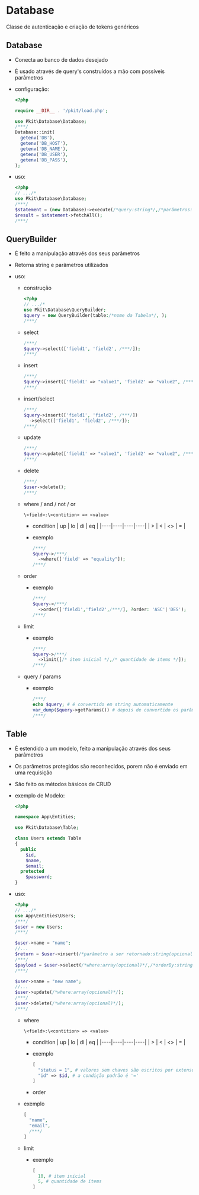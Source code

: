 # Database

Classe de autenticação e criação de tokens genéricos

## Database

- Conecta ao banco de dados desejado
- É usado através de query's construídos a mão com possíveis parâmetros
- configuração:

  ```php
  <?php

  require __DIR__ . '/pkit/load.php';

  use Pkit\Database\Database;
  /***/
  Database::init(
    getenv('DB'),
    getenv('DB_HOST'),
    getenv('DB_NAME'),
    getenv('DB_USER'),
    getenv('DB_PASS'),
  );
  ```

- uso:

  ```php
  <?php
  // .../*
  use Pkit\Database\Database;
  /***/
  $statement = (new Database)->execute(/*query:string*/,/*parâmetros:array(opcionais)*/);
  $result = $statement->fetchAll();
  /***/

  ```

## QueryBuilder

- É feito a manipulação através dos seus parâmetros
- Retorna string e parâmetros utilizados

- uso:

  - construção

    ```php
    <?php
    // .../*
    use Pkit\Database\QueryBuilder;
    $query = new QueryBuilder(table:/*nome da Tabela*/, );
    /***/
    ```

  - select

    ```php
    /***/
    $query->select(['field1', 'field2', /***/]);
    /***/
    ```

  - insert

    ```php
    /***/
    $query->insert(['field1' => "value1", 'field2' => "value2", /***/]);
    /***/
    ```

  - insert/select

    ```php
    /***/
    $query->insert(['field1', 'field2', /***/])
      ->select(['field1', 'field2', /***/]);
    /***/
    ```

  - update
    ```php
    /***/
    $query->update(['field1' => "value1", 'field2' => "value2", /***/]);
    /***/
    ```
  - delete

    ```php
    /***/
    $user->delete();
    /***/

    ```

  - where / and / not / or

    `\<field>:\<contition> => <value>`

    - condition
      | up | lo | di | eq |
      |----|----|----|----|
      | > | < | <> | = |

    - exemplo
      ```php
      /***/
      $query->/***/
        ->where(['field' => "equality"]);
      /***/
      ```

  - order

    - exemplo

      ```php
      /***/
      $query->/***/
        ->order(['field1','field2',/***/], ?order: 'ASC'|'DES');
      /***/
      ```

  - limit

    - exemplo
      ```php
      /***/
      $query->/***/
        ->limit([/* item inicial */,/* quantidade de items */]);
      /***/
      ```

  - query / params

    - exemplo
      ```php
      /***/
      echo $query; # é convertido em string automaticamente
      var_dump($query->getParams()) # depois de convertido os parâmetros já são adicionados
      /***/
      ```

## Table

- É estendido a um modelo, feito a manipulação através dos seus parâmetros
- Os parâmetros protegidos são reconhecidos, porem não é enviado em uma requisição
- São feito os métodos básicos de CRUD
- exemplo de Modelo:

  ```php
  <?php

  namespace App\Entities;

  use Pkit\Database\Table;

  class Users extends Table
  {
    public
      $id,
      $name,
      $email;
    protected
      $password;
  }

  ```

- uso:

  ```php
  <?php
  // .../*
  use App\Entities\Users;
  /***/
  $user = new Users;
  /***/

  $user->name = "name";
  //...
  $return = $user->insert(/*parâmetro a ser retornado:string(opcional)*/)//:Modelo;
  /***/
  $payload = $user->select(/*where:array(opcional)*/,/*orderBy:string(opcional)*/, /*limit:array(opcional)*/);//:array<Modelo>
  /***/

  $user->name = "new name";
  //...
  $user->update(/*where:array(opcional)*/);
  /***/
  $user->delete(/*where:array(opcional)*/);
  /***/

  ```

  - where

    `\<field>:\<contition> => <value>`

    - condition
      | up | lo | di | eq |
      |----|----|----|----|
      | > | < | <> | = |

    - exemplo
      ```php
      [
        "status = 1", # valores sem chaves são escritos por extenso
        "id" => $id, # a condição padrão é '='
      ]
      ```
    - order

  - exemplo

    ```php
    [
      "name",
      "email",
      /***/
    ]
    ```

  - limit
    - exemplo
      ```php
      [
        10, # item inicial
        5, # quantidade de items
      ]
      ```
